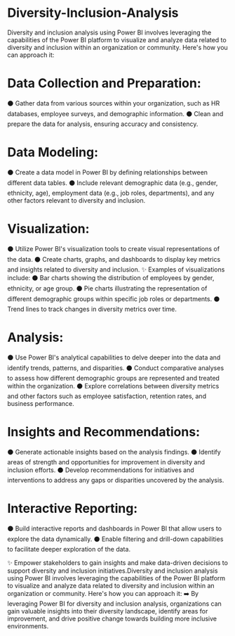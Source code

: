 # Diversity-Inclusion-Analysis

Diversity and inclusion analysis using Power BI involves leveraging the capabilities of the Power BI platform to visualize and analyze data related to diversity and inclusion within an organization or community. Here's how you can approach it:

# Data Collection and Preparation:

⚫ Gather data from various sources within your organization, such as HR databases, employee surveys, and demographic information.
⚫ Clean and prepare the data for analysis, ensuring accuracy and consistency.
# Data Modeling:
⚫ Create a data model in Power BI by defining relationships between different data tables.
⚫ Include relevant demographic data (e.g., gender, ethnicity, age), employment data (e.g., job roles, departments), and any other factors relevant to diversity and inclusion.
# Visualization:
⚫ Utilize Power BI's visualization tools to create visual representations of the data.
⚫ Create charts, graphs, and dashboards to display key metrics and insights related to diversity and inclusion.
  ✨ Examples of visualizations include:
⚫ Bar charts showing the distribution of employees by gender, ethnicity, or age group.
⚫ Pie charts illustrating the representation of different demographic groups within specific job roles or departments.
⚫ Trend lines to track changes in diversity metrics over time.
# Analysis:
⚫ Use Power BI's analytical capabilities to delve deeper into the data and identify trends, patterns, and disparities.
⚫ Conduct comparative analyses to assess how different demographic groups are represented and treated within the organization.
⚫ Explore correlations between diversity metrics and other factors such as employee satisfaction, retention rates, and business performance.
# Insights and Recommendations:
⚫ Generate actionable insights based on the analysis findings.
⚫ Identify areas of strength and opportunities for improvement in diversity and inclusion efforts.
⚫ Develop recommendations for initiatives and interventions to address any gaps or disparities uncovered by the analysis.
# Interactive Reporting:
⚫ Build interactive reports and dashboards in Power BI that allow users to explore the data dynamically.
⚫ Enable filtering and drill-down capabilities to facilitate deeper exploration of the data.

✨ Empower stakeholders to gain insights and make data-driven decisions to support diversity and inclusion initiatives.Diversity and inclusion analysis using Power BI involves leveraging the capabilities of the Power BI platform to visualize and analyze data related to diversity and inclusion within an organization or community. Here's how you can approach it: 
➡️ By leveraging Power BI for diversity and inclusion analysis, organizations can gain valuable insights into their diversity landscape, identify areas for improvement, and drive positive change towards building more inclusive environments.

